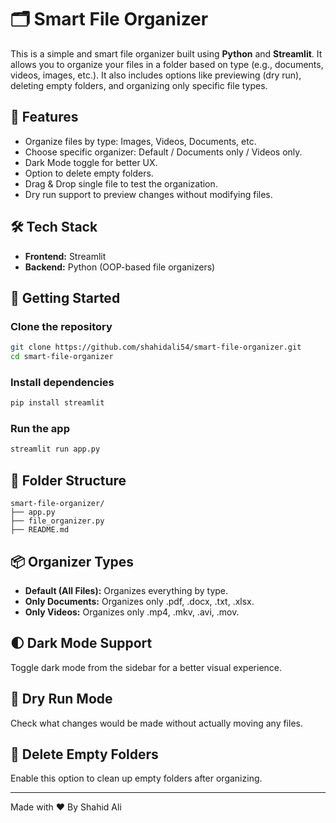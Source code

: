 
# 🗂️ Smart File Organizer

This is a simple and smart file organizer built using **Python** and **Streamlit**. It allows you to organize your files in a folder based on type (e.g., documents, videos, images, etc.). It also includes options like previewing (dry run), deleting empty folders, and organizing only specific file types.

## 🌟 Features

- Organize files by type: Images, Videos, Documents, etc.
- Choose specific organizer: Default / Documents only / Videos only.
- Dark Mode toggle for better UX.
- Option to delete empty folders.
- Drag & Drop single file to test the organization.
- Dry run support to preview changes without modifying files.

## 🛠️ Tech Stack

- **Frontend:** Streamlit
- **Backend:** Python (OOP-based file organizers)

## 🚀 Getting Started

### Clone the repository

```bash
git clone https://github.com/shahidali54/smart-file-organizer.git
cd smart-file-organizer
```

### Install dependencies

```bash
pip install streamlit
```

### Run the app

```bash
streamlit run app.py
```

## 📁 Folder Structure

```
smart-file-organizer/
├── app.py
├── file_organizer.py
├── README.md
```

## 📦 Organizer Types

- **Default (All Files):** Organizes everything by type.
- **Only Documents:** Organizes only .pdf, .docx, .txt, .xlsx.
- **Only Videos:** Organizes only .mp4, .mkv, .avi, .mov.

## 🌓 Dark Mode Support

Toggle dark mode from the sidebar for a better visual experience.

## 🧪 Dry Run Mode

Check what changes would be made without actually moving any files.

## 🧹 Delete Empty Folders

Enable this option to clean up empty folders after organizing.


---

Made with ❤️ By Shahid Ali

